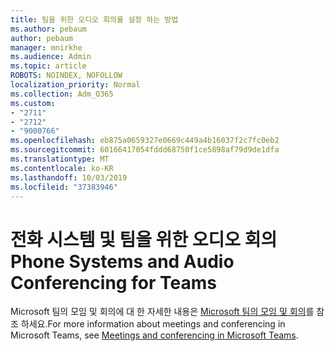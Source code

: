 ```yaml
---
title: 팀을 위한 오디오 회의를 설정 하는 방법
ms.author: pebaum
author: pebaum
manager: mnirkhe
ms.audience: Admin
ms.topic: article
ROBOTS: NOINDEX, NOFOLLOW
localization_priority: Normal
ms.collection: Adm_O365
ms.custom:
- "2711"
- "2712"
- "9000766"
ms.openlocfilehash: eb875a0659327e0669c449a4b16037f2c7fc0eb2
ms.sourcegitcommit: 60166417054fddd68750f1ce5898af79d9de1dfa
ms.translationtype: MT
ms.contentlocale: ko-KR
ms.lasthandoff: 10/03/2019
ms.locfileid: "37383946"
---
```

# <a name="phone-systems-and-audio-conferencing-for-teams"></a><span data-ttu-id="44dea-102">전화 시스템 및 팀을 위한 오디오 회의</span><span class="sxs-lookup"><span data-stu-id="44dea-102">Phone Systems and Audio Conferencing for Teams</span></span>

<span data-ttu-id="44dea-103">Microsoft 팀의 모임 및 회의에 대 한 자세한 내용은 [Microsoft 팀의 모임 및 회의](https://docs.microsoft.com/microsoftteams/deploy-meetings-microsoft-teams-landing-page)를 참조 하세요.</span><span class="sxs-lookup"><span data-stu-id="44dea-103">For more information about meetings and conferencing in Microsoft Teams, see [Meetings and conferencing in Microsoft Teams](https://docs.microsoft.com/microsoftteams/deploy-meetings-microsoft-teams-landing-page).</span></span>